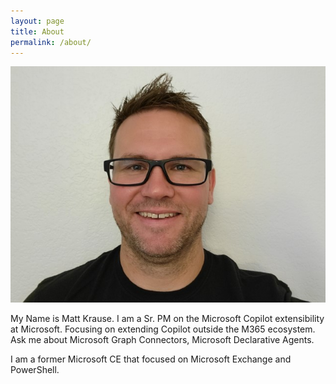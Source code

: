 ```yaml
---
layout: page
title: About
permalink: /about/
---
```


![Picture of me](/assets/site_images/Me_Small.jpg)

My Name is Matt Krause. I am a Sr. PM on the Microsoft Copilot extensibility at Microsoft. Focusing on extending Copilot outside the M365 ecosystem. Ask me about
Microsoft Graph Connectors, Microsoft Declarative Agents.

I am a former Microsoft CE that focused on Microsoft Exchange and PowerShell.
